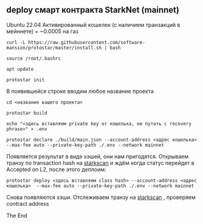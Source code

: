 ## deploy смарт контракта StarkNet (mainnet) 

Ubuntu 22.04
Активированный кошелек (с наличием транзакций в мейннете) + ~0.0005 на газ


  ```
  curl -L https://raw.githubusercontent.com/software-mansion/protostar/master/install.sh | bash  
  ```

  ```
  source /root/.bashrc
  ```
  
  ```
  apt update 
  ```
  
  ```
  protostar init  
  ```
  В появившейся строке вводим любое название проекта
  
  ```
  cd <название вашего проекта>
  ```
   
  ```
  protostar build
  ```
  
  ```
  echo "<здесь вставляем private key от кошелька, не путать с recovery phrase>" > .env
  ```
  
  ```
  protostar declare ./build/main.json --account-address <адрес кошелька>  --max-fee auto --private-key-path ./.env --network mainnet
  ```
  
 Появляется результат в виде хэшей, они нам пригодятся.
Открываем транзу по transaction hash на [starkscan](https://starkscan.co/) и ждём когда статус перейдет в Accepted on L2, после этого деплоим:

  ```
  protostar deploy <здесь вставляем class hash> --account-address <адрес кошелька>  --max-fee auto --private-key-path ./.env --network mainnet
  ```

Снова появляются хэши.
Отслеживаем транзу на [starkscan](https://starkscan.co/) , проверяем contract address

The End

